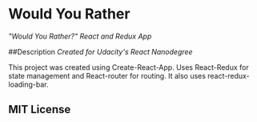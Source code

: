 # Would You Rather

 *"Would You Rather?" React and Redux App*

##Description
*Created for Udacity's React Nanodegree*

 This project was created using Create-React-App.
 Uses React-Redux for state management and React-router for routing.
 It also uses react-redux-loading-bar.

## MIT License

